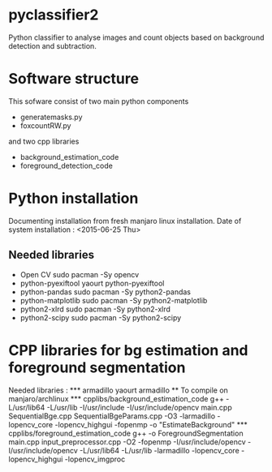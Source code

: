 pyclassifier2
==============
Python classifier to analyse images and count objects based on background detection and subtraction.

Software structure
===================
This sofware consist of two main python components

- generatemasks.py
- foxcountRW.py

and two cpp libraries

- background_estimation_code
- foreground_detection_code

Python installation
====================
Documenting installation from fresh manjaro linux installation.
Date of system installation : <2015-06-25 Thu>

Needed libraries
-----------------
- Open CV
sudo pacman -Sy opencv
- python-pyexiftool
yaourt python-pyexiftool
- python-pandas
sudo pacman -Sy python2-pandas
- python-matplotlib
sudo pacman -Sy python2-matplotlib
- python2-xlrd
sudo pacman -Sy python2-xlrd
- python2-scipy
sudo pacman -Sy python2-scipy

CPP libraries for bg estimation and foreground segmentation
============================================================

Needed libraries :
*** armadillo
yaourt armadillo
** To compile on manjaro/archlinux
*** cpplibs/background_estimation_code
g++ -L/usr/lib64 -L/usr/lib -I/usr/include -I/usr/include/opencv  main.cpp SequentialBge.cpp
  SequentialBgeParams.cpp -O3   -larmadillo -lopencv_core
 -lopencv_highgui -fopenmp -o "EstimateBackground"
*** cpplibs/foreground_estimation_code
g++ -o ForegroundSegmentation main.cpp input_preprocessor.cpp
 -O2 -fopenmp -I/usr/include/opencv
 -I/usr/include/opencv -L/usr/lib64 -L/usr/lib 
 -larmadillo -lopencv_core -lopencv_highgui -lopencv_imgproc